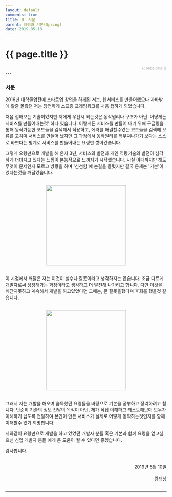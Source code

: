 ```yaml
---
layout: default
comments: true
title: 0. 서문
parent: 요령과 기본(Spring)
date: 2019.05.10
---
```


<h1>{{ page.title }}</h1>  
<div style="text-align:right; font-size:11px; color:#aaa">{{ page.date }} </div>
---

### 서문

2016년 대학졸업전에 스타트업 창업을 하게된 저는, 웹서비스를 만들어했으나 자바밖에 할줄 몰랐던 저는 당연하게 스프링 프레임워크를 처음 접하게 되었습니다.  
  
처음 접해보는 기술이었지만 저에게 우선시 되는것은 동작원리나 구조가 아닌 '어떻게든 서비스를 만들어내는것' 하나 였습니다. 어떻게든 서비스를 만들어 내기 위해 구글링을 통해 동작가능한 코드들을 검색해서 적용하고, 에러를 해결할수있는 코드들을 검색해 오류를 고치며 서비스를 만들어 냈지만 그 과정에서 동작원리를 깨우쳐나가기 보다는 스스로 바쁘다는 핑계로 서비스를 만들어내는 요령만 쌓아갔습니다.
  
그렇게 요령만으로 개발을 해 온지 3년, 서비스의 발전과 개인 역량기술의 발전이 심각하게 더뎌지고 있다는 느낌이 본능적으로 느껴지기 시작했습니다. 사실 이때까지만 해도 무엇이 문제인지 모르고 방황을 하며 '신선함'에 눈길을 돌렸지만 결국 문제는 '기본'이었다는것을 깨달았습니다.   
  
<div style="text-align:center;margin:30px 0;">
  <img src="https://taes-k.github.io/assets/images/trick_basic/intro/1.png" style="height:250px;">
</div>  
   
이 시점에서 깨달은 저는 이것이 실수나 잘못이라고 생각하지는 않습니다. 조금 다르게 개발자로써 성장해가는 과정이라고 생각하고 더 발전해 나가려고 합니다. 다만 이것을 깨닫지못하고 계속해서 개발을 하고있었다면 그때는, 큰 잘못을했다며 후회를 했을것 같습니다.   
   
<div style="text-align:center;margin:30px 0;">
<img height="250px" src="https://taes-k.github.io/assets/images/trick_basic/intro/2.png" style="height:250px;">
</div>   
  
그래서 저는 개발을 해오며 습득했던 요령들을 바탕으로 기본을 공부하고 정리하려고 합니다. 단순히 기술의 정보 전달의 목적이 아닌, 제가 직접 이해하고 테스트해보며 모두가 이해하기 쉽도록 전달하여 본인이 만든 서비스가 실제로 어떻게 동작하는것인지를 함께 이해할수 있기 희망합니다.   
  
저와같이 요령만으로 개발을 하고 있었던 개발자 분들 혹은 기본과 함께 요령을 얻고싶으신 신입 개발자 분들 에게 큰 도움이 될 수 있다면 좋겠습니다.   
  
감사합니다.   
  
<div style="text-align:right; margin: 30px 0;">
2019년 5월 10일<br><br>
김태성
</div>

---
